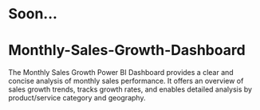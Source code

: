 # Soon...
# Monthly-Sales-Growth-Dashboard
The Monthly Sales Growth Power BI Dashboard provides a clear and concise analysis of monthly sales performance. It offers an overview of sales growth trends, tracks growth rates, and enables detailed analysis by product/service category and geography.

